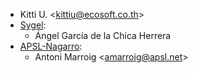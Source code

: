 - Kitti U. \<<kittiu@ecosoft.co.th>\>
- [Sygel](https://www.sygel.es):
  - Ángel García de la Chica Herrera
- [APSL-Nagarro](<https://apsl.tech>):
  - Antoni Marroig \<<amarroig@apsl.net>\>